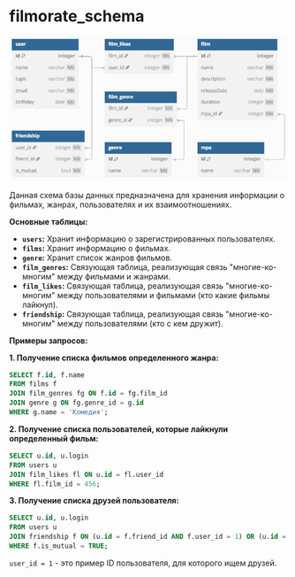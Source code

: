 # filmorate_schema

![DB tables Shema of the filmorate project](https://github.com/AleksandrChistov/filmorate_schema/blob/main/Снимок%20экрана%202025-04-27%20175453.png)

Данная схема базы данных предназначена для хранения информации о фильмах, жанрах, пользователях и их взаимоотношениях.

**Основные таблицы:**

*   **`users`:** Хранит информацию о зарегистрированных пользователях.
*   **`films`:**  Хранит информацию о фильмах.
*   **`genre`:** Хранит список жанров фильмов.
*   **`film_genres`:**  Связующая таблица, реализующая связь "многие-ко-многим" между фильмами и жанрами.
*   **`film_likes`:** Связующая таблица, реализующая связь "многие-ко-многим" между пользователями и фильмами (кто какие фильмы лайкнул).
*   **`friendship`:** Связующая таблица, реализующая связь "многие-ко-многим" между пользователями (кто с кем дружит).

**Примеры запросов:**

**1. Получение списка фильмов определенного жанра:**

```sql
SELECT f.id, f.name
FROM films f
JOIN film_genres fg ON f.id = fg.film_id
JOIN genre g ON fg.genre_id = g.id
WHERE g.name = 'Комедия';
```

**2. Получение списка пользователей, которые лайкнули определенный фильм:**

```sql
SELECT u.id, u.login
FROM users u
JOIN film_likes fl ON u.id = fl.user_id
WHERE fl.film_id = 456;
```

**3. Получение списка друзей пользователя:**

```sql
SELECT u.id, u.login
FROM users u
JOIN friendship f ON (u.id = f.friend_id AND f.user_id = 1) OR (u.id = f.user_id AND f.friend_id = 1)
WHERE f.is_mutual = TRUE;
```
`user_id = 1` - это пример ID пользователя, для которого ищем друзей.

